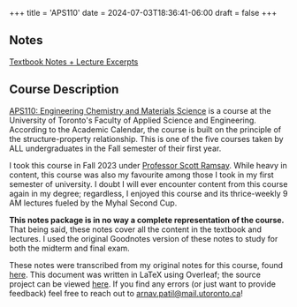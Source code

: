 +++
title = 'APS110'
date = 2024-07-03T18:36:41-06:00
draft = false
+++

## Notes
[Textbook Notes + Lecture Excerpts](/files/firstyear/aps110.pdf)

## Course Description

[APS110: Engineering Chemistry and Materials Science](https://engineering.calendar.utoronto.ca/course/aps110h1) is a course at the University of Toronto's Faculty of Applied Science and Engineering. According to the Academic Calendar, the course is built on the principle of the structure-property relationship. This is one of the five courses taken by ALL undergraduates in the Fall semester of their first year.

I took this course in Fall 2023 under [Professor Scott Ramsay](https://mse.utoronto.ca/faculty-staff/professors/ramsay/). While heavy in content, this course was also my favourite among those I took in my first semester of university. I doubt I will ever encounter content from this course again in my degree; regardless, I enjoyed this course and its thrice-weekly 9 AM lectures fueled by the Myhal Second Cup.

**This notes package is in no way a complete representation of the course.** That being said, these notes cover all the content in the textbook and lectures. I used the original Goodnotes version of these notes to study for both the midterm and final exam.

These notes were transcribed from my original notes for this course, found [here](https://drive.google.com/file/d/1PhSvYCIOx4ujp8-Ozx7pI8I4Urd6kVRH/view?usp=share_link). This document was written in LaTeX using Overleaf; the source project can be viewed [here](https://www.overleaf.com/read/kmddzjrqrtsv#06a3f5). If you find any errors (or just want to provide feedback) feel free to reach out to [arnav.patil@mail.utoronto.ca](mailto:arnav.patil@mail.utoronto.ca)!
